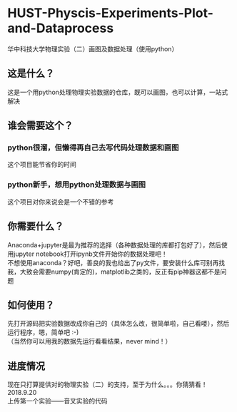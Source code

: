 # HUST-Physcis-Experiments-Plot-and-Dataprocess
华中科技大学物理实验（二）画图及数据处理（使用python）  
## 这是什么？
这是一个用python处理物理实验数据的仓库，既可以画图，也可以计算，一站式解决
## 谁会需要这个？
### python很溜，但懒得再自己去写代码处理数据和画图
这个项目能节省你的时间
### python新手，想用python处理数据与画图
这个项目对你来说会是一个不错的参考
## 你需要什么？
Anaconda+jupyter是最为推荐的选择（各种数据处理的库都打包好了），然后使用jupyter notebook打开ipynb文件开始你的数据处理吧！  
不想使用anaconda？好吧，善良的我也给出了py文件，要安装什么库可别再找我，大致会需要numpy(肯定的)，matplotlib之类的，反正有pip神器这都不是问题
## 如何使用？
先打开源码把实验数据改成你自己的（具体怎么改，很简单啦，自己看喽），然后运行程序，嗯，简单吧 :-)  
（当然你可以用我的数据先运行看看结果，never mind！）
## 进度情况
现在只打算提供对的物理实验（二）的支持，至于为什么。。。你猜猜看！  
2018.9.20  
上传第一个实验——音叉实验的代码  
